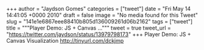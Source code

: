 
+++
author = "Jaydson Gomes"
categories = ["tweet"]
date = "Fri May 14 14:41:05 +0000 2010"
draft = false
image = "No media found for this Tweet"
slug = "141e1e6867eee88410b805d136009261d06b2162"
tags = ["tweet"]
title = """Player Demo: JS + Canvas ..."""
tweet = true
tweet_url = "https://twitter.com/jaydson/status/13979798173"
+++
Player Demo: JS + Canvas Visualization http://tinyurl.com/dckjmp
